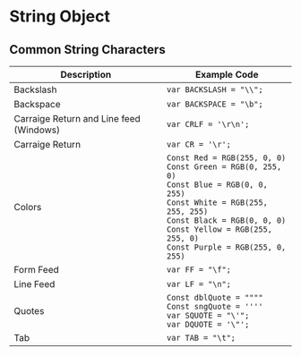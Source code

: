 # String Object

## Common String Characters

| Description | Example Code |  
| ---- | ---- |  
| Backslash | `var BACKSLASH = "\\";` |  
| Backspace | `var BACKSPACE = "\b";` |  
| Carraige Return and Line feed  (Windows) | `var CRLF = '\r\n';` |    
| Carraige Return  | `var CR = '\r';` |    
| Colors | `Const Red = RGB(255, 0, 0)` <br> `Const Green = RGB(0, 255, 0)` <br> `Const Blue = RGB(0, 0, 255)` <br> `Const White = RGB(255, 255, 255)` <br> `Const Black = RGB(0, 0, 0)` <br> `Const Yellow = RGB(255, 255, 0)` <br> `Const Purple = RGB(255, 0, 255)` |  
| Form Feed | `var FF = "\f";` |  
| Line Feed | `var LF = "\n";` |  
| Quotes | `Const dblQuote = """"` <br> `Const sngQuote = ''''` <br> `var SQUOTE = "\'";` <br> `var DQUOTE = '\"';` |  
| Tab | `var TAB = "\t";` |  


